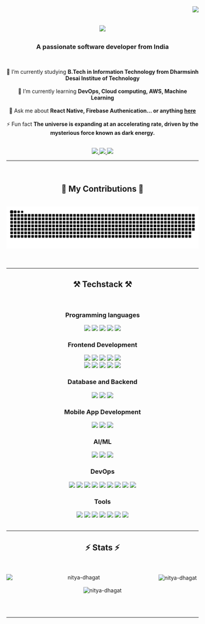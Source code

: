 <img align="right" src="https://visitor-badge.laobi.icu/badge?page_id=Nitya-Dhagat.Nitya-Dhagat" />

<h1 align="center">
    <img src="https://readme-typing-svg.herokuapp.com/?font=Righteous&size=40&center=true&vCenter=true&width=500&height=70&duration=4000&lines=Hello+World!+👋;+I'm+Nitya+Dhagat!;" />
</h1>

<h3 align="center">A passionate software developer from India </h3>

<br/>

<div align="center">
 
 🔭 I’m currently studying **B.Tech in Information Technology from Dharmsinh Desai Institue of Technology**
 <br><br>
 🌱 I’m currently learning **DevOps, Cloud computing, AWS, Machine Learning**
<br><br>
💬 Ask me about **React Native, Firebase Authenication... or anything [here](https://github.com/Nitya-Dhagat/Nitya-Dhagat/issues)**
<br><br>
⚡ Fun fact **The universe is expanding at an accelerating rate, driven by the mysterious force known as dark energy.**
<br><br>
 </div>
 
<div align="center"> 
  <a href="mailto:nityadhagatmirror@gmail.com">
    <img src="https://img.shields.io/badge/Gmail-333333?style=for-the-badge&logo=gmail&logoColor=red" />
  </a>
  <a href="https://linkedin.com/in/NityaDhagat" target="_blank">
    <img src="https://img.shields.io/badge/LinkedIn-0077B5?style=for-the-badge&logo=linkedin&logoColor=white" target="_blank" />
  </a>
  <a href="https://edified-anticipatio.000webhostapp.com/" target="_blank">
     <img src="https://img.shields.io/badge/Portfolio-FF5722?style=for-the-badge&logo=todoist&logoColor=white" target="_blank" /> <!-- sqlite, safari, google-chrome are other good icon options -->
  </a>
</div>

 <hr/>
 <br/>

<div align="center" >       
  <h2>🐍 My Contributions 🐍</h2>
  <br>
  <img alt="snake eating my contributions" src="https://raw.githubusercontent.com/Nitya-Dhagat/Nitya-Dhagat/output/github-contribution-grid-snake-dark.svg" />
  <br/><br/><br/>
</div>

<hr/>

<div align="center">
<!-- <details> -->
 <summary>
<h2 align="center">⚒️ Techstack ⚒️</h2>
</summary>
<br/>
<div align="center">
    <h3 align="center">Programming languages</h3>
    <img src="https://skillicons.dev/icons?i=c" />
    <img src="https://skillicons.dev/icons?i=cpp" />
    <img src="https://skillicons.dev/icons?i=java" />
    <img src="https://skillicons.dev/icons?i=javascript" />
    <img src="https://skillicons.dev/icons?i=python" /><br>
    <h3 align="center">Frontend Development</h3>    
    <img src="https://skillicons.dev/icons?i=c" />
    <img src="https://skillicons.dev/icons?i=cpp" />
    <img src="https://skillicons.dev/icons?i=java" />
    <img src="https://skillicons.dev/icons?i=javascript" />
    <img src="https://skillicons.dev/icons?i=python" /><br>
    <img src="https://skillicons.dev/icons?i="html" />
    <img src="https://skillicons.dev/icons?i="css" />
    <img src="https://skillicons.dev/icons?i="bootstrap" />
    <img src="https://skillicons.dev/icons?i="tailwind" />
    <img src="https://skillicons.dev/icons?i="figma" /><br>
    <h3 align="center">Database and Backend</h3>
    <img src="https://skillicons.dev/icons?i="mysql" />
    <img src="https://skillicons.dev/icons?i="postgres" />
    <img src="https://skillicons.dev/icons?i="firebase" /><br>
    <h3 align="center">Mobile App Development</h3>
    <img src="https://skillicons.dev/icons?i="androidstudio" />
    <img src="https://skillicons.dev/icons?i="react" />
    <img src="https://skillicons.dev/icons?i="flutter" /><br>
    <h3 align="center">AI/ML</h3>
    <img src="https://skillicons.dev/icons?i="tensorflow" />
    <img src="https://skillicons.dev/icons?i="sklearn" />
    <img src="https://skillicons.dev/icons?i="pytorch" /><br>
    <h3 align="center">DevOps</h3>
    <img src="https://skillicons.dev/icons?i="aws" />
    <img src="https://skillicons.dev/icons?i="gcp" />
    <img src="https://skillicons.dev/icons?i="docker" />
    <img src="https://skillicons.dev/icons?i="kubernetes" />
    <img src="https://skillicons.dev/icons?i="jenkins" />
    <img src="https://skillicons.dev/icons?i="bash" />
    <img src="https://skillicons.dev/icons?i="ansible" />
    <img src="https://skillicons.dev/icons?i="terraform" />
    <img src="https://skillicons.dev/icons?i="grafana" /><br>
    <h3 align="center">Tools</h3>
    <img src="https://skillicons.dev/icons?i="vscode" />
    <img src="https://skillicons.dev/icons?i="git" />
    <img src="https://skillicons.dev/icons?i="github" />
    <img src="https://skillicons.dev/icons?i="linux" />
    <img src="https://skillicons.dev/icons?i="arduino" />
    <img src="https://skillicons.dev/icons?i="notion" />
    <img src="https://skillicons.dev/icons?i="maven" /><br>
</div>
<!-- </details> -->
</div>


<br/>
<hr/>

<div align="center">
<!-- <details> -->
<summary>
<h2 align="center">⚡ Stats ⚡</h2>
</summary>
<br>
<div align=center>
<!--   <img width=390 src="https://github-readme-stats.vercel.app/?user=Nitya-Dhagat&count_private=true&theme=react&border_radius=10" alt="streak stats"/>
  <img width=390 src="https://streak-stats.demolab.com/api?username=Nitya-Dhagat&count_private=true&show_icons=true&theme=react&rank_icon=github&border_radius=10" alt="readme stats" />
  <br/>
  <img width=325 align="center" src="https://github-readme-stats-salesp07.vercel.app/api/top-langs/?username=salesp07&hide=HTML&langs_count=8&layout=compact&theme=react&border_radius=10&size_weight=0.5&count_weight=0.5&exclude_repo=github-readme-stats" alt="top langs" /> -->
    <p><img width=390 align="left" src="https://github-readme-stats.vercel.app/api/top-langs?username=nitya-dhagat&theme=react&border_radius=10" alt="nitya-dhagat" /></p>

<p>&nbsp;<img width=390 align="center" src="https://github-readme-stats.vercel.app/api?username=nitya-dhagat&count_private=true&show_icons=true&theme=react&rank_icon=github&border_radius=10" alt="nitya-dhagat" /></p>

<p><img align="center" src="https://github-readme-streak-stats.herokuapp.com/?user=nitya-dhagat&hide=HTML&langs_count=8&layout=compact&theme=react&border_radius=10&size_weight=0.5&count_weight=0.5&exclude_repo=github-readme-stats"" alt="nitya-dhagat" /></p>
</div>
<!-- </details> -->
</div>

<br/><br/>

<hr/>

<br/>
